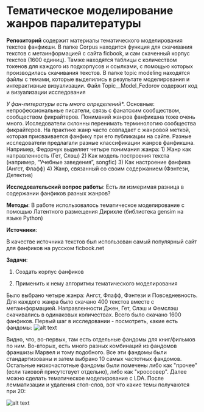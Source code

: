 # Тематическое моделирование жанров паралитературы
**Репозиторий** содержит материалы тематического моделирования текстов фанфикшн. В папке Corpus находится функция для скачивания текстов с метаинформацией с сайта ficbook, и сам скаченный корпус текстов (1600 единиц). Тамже находятся таблицы с количеством токенов для каждого из подкорпусов и ссылками, с помощью которых производилась скачивания текстов. В папке topic modeling находятся файлы с темами, которые выделились в результате моделирования и интерактивные визуализации. Файл Topic__Model_Fedorov содержит код и визуализации исследования

**У фан-литературы* есть много определений**. Основные: непрофессиональные писатели, связь с фанатским сообществом, сообществом фикрайтеров. Пониманий жанров фанфикшна тоже очень много. Исследователи склонны перенимать терминологию сообщества фикрайтеров. На практике жанр часто совпадает с жанровой меткой, которая присваивается фанфику при его публикации на сайте. Разные исследователи предлагали разные классификации жанров фанфикшна. Например, Федорчук выделяет четыре понимания жанра: 1) Жанр как направленность (Гет, Слэш) 2) Как модель построения текста (например, “Учебные заведения”, songfic) 3) Как настроение фанфика (Ангст, Флафф) 4) Жанр, связанный со своим содержанием (Фэнтези, Детектив)

**Исследовательский вопрос работы**: 
Есть ли измеримая разница в содержании фанфиков разных жанров?

**Методы**:
В работе использовалось тематическое моделирование с помощью Латентного размещения Дирихле (библиотека gensim на языке Python)

**Источники**:

В качестве источника текстов был использован самый популярный сайт для фанфиков на русском ficbook.net

**Задачи**:

1) Создать корпус фанфиков

2) Применить к нему алгоритмы тематического моделирования

Было выбрано четыре жанра: Ангст, Флафф, Фэнтези и Повседневность. 
Для каждого жанра было скачано 400 текстов вместе с метаинформацией. Направленности Джен, Гет, Слэш и Фемслэш скачивались в одинаковых количествах. Всего было скачано 1600 фанфиков.
Первый шаг в исследовании - посмотреть, какие есть фандомы:
![alt text](https://cdn1.savepice.ru/uploads/2021/7/1/898c474e19037689b0c507b77de60eb0-full.png)

Видно, что, во-первых, там есть отдельные фандомы для книг/фильмов по ним. Во-вторых, есть много разных комбинаций из фандомов франшизы Марвел и тому подобного. Все эти фандомы были стандартизованы и затем выбрано 10 самых частотных фандомов. Остальные низкочастотные фандомы были помечены либо как "прочее" (если таковой присутствует отдельно), либо как "кроссовер". 
Далее можно сделать тематическое моделирование с LDA. После лемматизации и удаления стоп-слов, вот что какие темы получаются при 20:

![alt text](https://cdn1.savepice.ru/uploads/2021/7/1/04bc40d8e664e2461936183b15193bb0-full.png)

